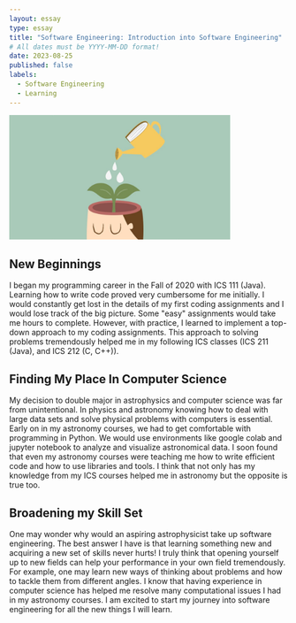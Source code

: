 ```yaml
---
layout: essay
type: essay
title: "Software Engineering: Introduction into Software Engineering"
# All dates must be YYYY-MM-DD format!
date: 2023-08-25
published: false
labels:
  - Software Engineering
  - Learning
---
```

<img width="400px" class="rounded float-start pe-4" src="../img/brain.jpeg">

## New Beginnings 
I began my programming career in the Fall of 2020 with ICS 111 (Java). Learning how to write code proved very cumbersome for me initially. I would constantly get lost in the details of my first coding assignments and I would lose track of the big picture. Some "easy" assignments would take me hours to complete. However, with practice, I learned to implement a top-down approach to my coding assignments. This approach to solving problems tremendously helped me in my following ICS classes (ICS 211 (Java), and ICS 212 (C, C++)). 

## Finding My Place In Computer Science
My decision to double major in astrophysics and computer science was far from unintentional. In physics and astronomy knowing how to deal with large data sets and solve physical problems with computers is essential. Early on in my astronomy courses, we had to get comfortable with programming in Python. We would use environments like google colab and jupyter notebook to analyze and visualize astronomical data. I soon found that even my astronomy courses were teaching me how to write efficient code and how to use libraries and tools. I think that not only has my knowledge from my ICS courses helped me in astronomy but the opposite is true too. 

## Broadening my Skill Set 
One may wonder why would an aspiring astrophysicist take up software engineering. The best answer I have is that learning something new and acquiring a new set of skills never hurts! I truly think that opening yourself up to new fields can help your performance in your own field tremendously. For example, one may learn new ways of thinking about problems and how to tackle them from different angles. I know that having experience in computer science has helped me resolve many computational issues I had in my astronomy courses. I am excited to start my journey into software engineering for all the new things I will learn. 
